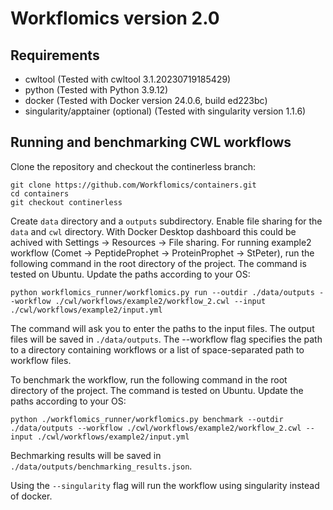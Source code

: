 
# Workflomics version 2.0

## Requirements

- cwltool (Tested with cwltool 3.1.20230719185429)
- python (Tested with Python 3.9.12)
- docker (Tested with Docker version 24.0.6, build ed223bc)
- singularity/apptainer (optional) (Tested with singularity version 1.1.6)

## Running and benchmarking CWL workflows

Clone the repository and checkout the continerless branch:

```
git clone https://github.com/Workflomics/containers.git
cd containers
git checkout continerless
```

Create `data` directory and a `outputs` subdirectory. Enable file sharing for the `data` and `cwl` directory. With Docker Desktop dashboard this could be achived with Settings -> Resources -> File sharing. For running example2 workflow (Comet -> PeptideProphet -> ProteinProphet -> StPeter), run the following command in the root directory of the project. The command is tested on Ubuntu. Update the paths according to your OS:
 
```
python workflomics_runner/workflomics.py run --outdir ./data/outputs --workflow ./cwl/workflows/example2/workflow_2.cwl --input ./cwl/workflows/example2/input.yml
```

The command will ask you to enter the paths to the input files. The output files will be saved in `./data/outputs`. The --workflow flag specifies the path to a directory containing workflows or a list of space-separated path to workflow files.

To benchmark the workflow, run the following command in the root directory of the project. The command is tested on Ubuntu. Update the paths according to your OS:

```
python ./workflomics_runner/workflomics.py benchmark --outdir ./data/outputs --workflow ./cwl/workflows/example2/workflow_2.cwl --input ./cwl/workflows/example2/input.yml
```

Bechmarking results will be saved in `./data/outputs/benchmarking_results.json`. 

Using the `--singularity` flag will run the workflow using singularity instead of docker.
